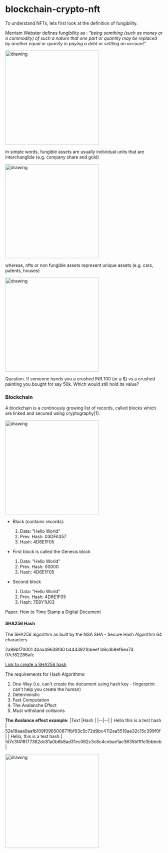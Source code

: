 # blockchain-crypto-nft

To understand NFTs, lets first look at the definition of fungibility. 

Merriam Webster defines fungibility as : _"being somthing (such as money or a commodity) of such a nature that one part or quantity may be replaced by another equal or quanity in paying a debt or settling an account"_

<img src= "https://cdn.vox-cdn.com/thumbor/SiIyeqmKIJGcOJccz94pHgwmgvQ=/0x0:1400x1400/1200x800/filters:focal(588x588:812x812):no_upscale()/cdn.vox-cdn.com/uploads/chorus_image/image/68837730/poptart1redrainbowfix_1.0.gif" alt="drawing" width="300"/>


In simple words, fungible assets are usually individual units that are interchangible (e.g. company share and gold)

<img src= "https://media0.giphy.com/media/hXIyHHRdXfi0jz7BMX/200.gif" alt="drawing" width="300"/>


whereas, nfts or non fungible assets represent unique assets (e.g. cars, patents, houses)

<img src= "https://c.tenor.com/2gezOJJmFeMAAAAC/art-nft.gif" alt="drawing" width="300"/>



Question. If someone hands you a crushed INR 100 (or a $) vs a crushed painting you bought for say 50k. Which would still hold its value?  


### Blockchain
A blockchain is a continously growing list of records, called blocks which are linked and secured using cryptography[1]. 


<img src= "https://c.tenor.com/2gezOJJmFeMAAAAC/art-nft.gif" alt="drawing" width="300"/>


- Block (contains records): 
    1. Data: "Hello World"
    2. Prev. Hash: 03DFA357
    3. Hash: 4D6E1F05

- First block is called the Genesis block
    1. Data: "Hello World"
    2. Prev. Hash: 00000
    3. Hash: 4D6E1F05

- Second block     
    1. Data: "Hello World"
    2. Prev. Hash: 4D6E1F05
    3. Hash: 7E8Y1U03

Paper: How to Time Stamp a Digital Document

#### SHA256 Hash
The SHA256 algorithm as built by the NSA
SHA - Secure Hash Algorithm
64 characters 

2a89bf70001
40aa49638fd0
b4443921bbeef
b9cdb9ef6ea74
07cf82286afc

[Link to create a SHA256 hash](https://tools.superdatascience.com/blockchain/hash/)

The requirements for Hash Algorithms:
1. One-Way (i.e. can't create the document using hash key - fingerprint can't help you create the human)
2. Deterministic 
3. Fast Computation 
4. The Avalanche Effect 
5. Must withstand collisions

__The Avalance effect example:__ 
|Text |Hash |
|--|--|
| Hello this is a test hash | 52e19aaa9aafb109f096500871fbf93c5c72d9bc4112aa5519ae32c15c399f0f |
| Hello, this is a test hash.| fd7c3f418f77382dc81a0b6b8ad31ec062c3c8c4cebae1ae3635bffffe3bbbeb |


<img src= "https://i.gzn.jp/img/2020/05/14/sha-256-animation/190_m.gif" alt="drawing" width="300"/>
